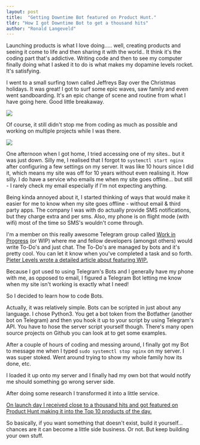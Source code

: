 ```yaml
---
layout: post
title:  "Getting Downtime Bot featured on Product Hunt."
tldr: "How I got Downtime Bot to get a thousand hits"
author: "Ronald Langeveld"
---
```



Launching products is what I love doing..... well, creating products and seeing it come to life and then sharing it with the world.. It think it's the coding part that's addictive. Writing code and then to see my computer finally doing what I asked it to do is what makes my dopamine levels rocket. It's satisfying.

I went to a small surfing town called Jeffreys Bay over the Christmas holidays. It was great! I got to surf some epic waves, saw family and even went sandboarding. It's an epic change of scene and routine from what I have going here. Good little breakaway.

![](https://res.cloudinary.com/cinemakers/image/upload/v1540360389/blog/nIdgSMu.jpg)



Of course, it still didn't stop me from coding as much as possible and working on multiple projects while I was there.

  ![](https://res.cloudinary.com/cinemakers/image/upload/v1540360423/blog/wB3ntyn.jpg)



One afternoon when I got home, I tried accessing one of my sites.. but it was just down. Silly me, I realised that I forgot to `systemctl start nginx` after configuring a few settings on my server. It was like 10 hours since I did it, which means my site was off for 10 years without even realising it. How silly. I do have a service who emails me when my site goes offline... but still - I rarely check my email especially if I'm not expecting anything.

Being kinda annoyed about it, I started thinking of ways that would make it easier for me to know when my site goes offline - without email & third party apps. The company I was with do actually provide SMS notifications, but they charge extra and per sms. Also, my phone is on flight mode (with wifi) most of the time so SMS's wouldn't come through.

I'm a member on this really awesome Telegram group called [Work in Progress](https://wip.chat/) (or WIP) where me and fellow developers (amongst others) would write To-Do's and just chat. The To-Do's are managed by bots and it's pretty cool. You can let it know when you've completed a task and so forth. [Pieter Levels wrote a detailed article about featuring WIP.](https://levels.io/100-days-of-shipping/)

Because I got used to using Telegram's Bots and I generally have my phone with me, as opposed to email, I figured a Telegram Bot letting me know when my site isn't working is exactly what I need!

So I decided to learn how to code Bots.

Actually, it was relatively simple. Bots can be scripted in just about any language. I chose Python3. You get a bot token from the Botfather (another bot on Telegram) and then you hook it up to your script by using Telegram's API. You have to hose the server script yourself though.
There's many open source projects on Github you can look at to get some examples.

After a couple of hours of coding and messing around, I finally got my Bot to message me when I typed `sudo systemctl stop nginx` on my server. I was super stoked. Went around trying to show my whole family how its done, etc.

I loaded it up onto my server and I finally had my own bot that would notify me should something go wrong server side.

After doing some research I transformed it into a little service.

[On launch day I received close to a thousand hits and got featured on Product Hunt making it into the Top 10 products of the day.](https://www.producthunt.com/posts/downtime-bot-for-telegram)

So basically, if you want something that doesn't exist, build it yourself... chances are it can become a little side business. Or not. But keep building your own stuff.